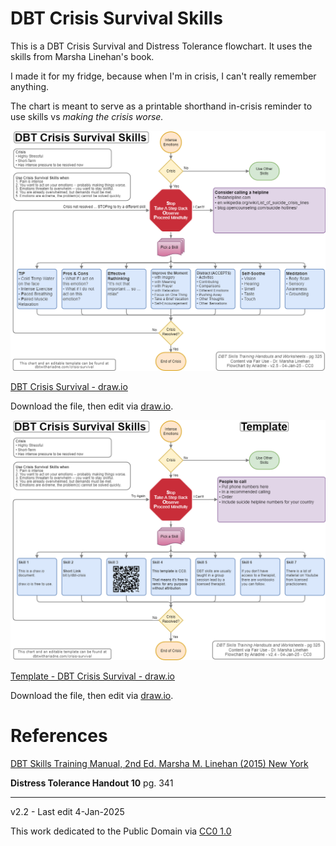 # DBT Crisis Survival Skills

This is a DBT Crisis Survival and Distress Tolerance flowchart. It uses the skills from Marsha Linehan's book.

I made it for my fridge, because when I'm in crisis, I can't really remember anything.

The chart is meant to serve as a printable shorthand in-crisis reminder to use skills vs *making the crisis worse.*

![DBT Crisis Survival](images/dbtwithariadne-crisis-survival-skills.drawio.png)

[DBT Crisis Survival - draw.io](drawio-charts/dbtwithariadne-crisis-survival-skills.drawio)

Download the file, then edit via [draw.io](https://app.diagrams.net/).

![Template - DBT Crisis Survival](images/dbtwithariadne-crisis-survival-skills-template.drawio.png)

[Template - DBT Crisis Survival - draw.io](drawio-charts/dbtwithariadne-crisis-survival-skills-template.drawio)

Download the file, then edit via [draw.io](https://app.diagrams.net/).

# References

[DBT Skills Training Manual, 2nd Ed. Marsha M. Linehan (2015) New York](https://doi.org/10.1097/nmd.0000000000000387)

**Distress Tolerance Handout 10** pg. 341

---------------------

v2.2 - Last edit 4-Jan-2025

This work dedicated to the Public Domain via [CC0 1.0](https://creativecommons.org/publicdomain/zero/1.0/)
